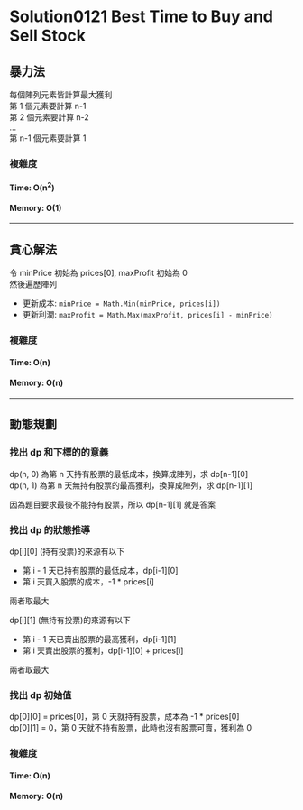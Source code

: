# Solution0121 Best Time to Buy and Sell Stock

## 暴力法

每個陣列元素皆計算最大獲利  
第 1 個元素要計算 n-1  
第 2 個元素要計算 n-2  
...  
第 n-1 個元素要計算 1  

### 複雜度

#### Time: O(n<sup>2</sup>)  

#### Memory: O(1)  

---

## 貪心解法

令 minPrice 初始為 prices[0], maxProfit 初始為 0  
然後遍歷陣列  
- 更新成本: `minPrice = Math.Min(minPrice, prices[i])`
- 更新利潤: `maxProfit = Math.Max(maxProfit, prices[i] - minPrice)`

### 複雜度

#### Time: O(n)

#### Memory: O(n)

---

## 動態規劃

### 找出 dp 和下標的的意義

dp(n, 0) 為第 n 天持有股票的最低成本，換算成陣列，求 dp[n-1][0]  
dp(n, 1) 為第 n 天無持有股票的最高獲利，換算成陣列，求 dp[n-1][1]  

因為題目要求最後不能持有股票，所以 dp[n-1][1] 就是答案

### 找出 dp 的狀態推導

dp[i][0] (持有投票)的來源有以下
- 第 i - 1 天已持有股票的最低成本，dp[i-1][0]
- 第 i 天買入股票的成本，-1 * prices[i]

兩者取最大

dp[i][1] (無持有投票)的來源有以下
- 第 i - 1 天已賣出股票的最高獲利，dp[i-1][1]
- 第 i 天賣出股票的獲利，dp[i-1][0] + prices[i] 

兩者取最大

### 找出 dp 初始值

dp[0][0] = prices[0]，第 0 天就持有股票，成本為 -1 * prices[0]  
dp[0][1] = 0，第 0 天就不持有股票，此時也沒有股票可賣，獲利為 0

### 複雜度

#### Time: O(n)

#### Memory: O(n)
